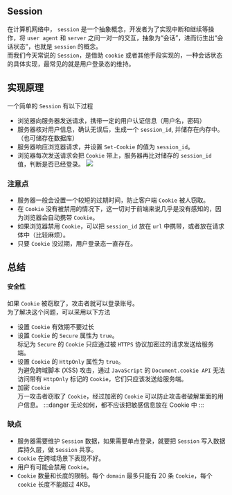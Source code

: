 ## Session

在计算机网络中， `session` 是一个抽象概念，开发者为了实现中断和继续等操作，将 `user agent` 和 `server` 之间一对一的交互，抽象为“会话”，进而衍生出“会话状态”，也就是 `session` 的概念。  
而我们今天常说的 `Session`，是借助 `cookie` 或者其他手段实现的，一种会话状态的具体实现，最常见的就是用户登录态的维持。

## 实现原理

一个简单的 `Session` 有以下过程

- 浏览器向服务器发送请求，携带一定的用户认证信息（用户名，密码）
- 服务器核对用户信息，确认无误后，生成一个 `session_id`, 并储存在内存中。（也可储存在数据库）
- 服务器响应浏览器请求，并设置 `Set-Cookie` 的值为 `session_id`。
- 浏览器每次发送请求会把 `Cookie` 带上，服务器再比对储存的 `session_id` 值，判断是否已经登录。
  ![](/img/security/session.jpg)

### 注意点

- 服务器一般会设置一个较短的过期时间，防止客户端 `Cookie` 被人窃取。
- 在 `Cookie` 没有被禁用的情况下，这一切对于前端来说几乎是没有感知的，因为浏览器会自动携带 `Cookie`。
- 如果浏览器禁用 `Cookie`，可以把 `session_id` 放在 `url` 中携带，或者放在请求体中（比较麻烦）。
- 只要 `Cookie` 没过期，用户登录态一直存在。

## 总结

#### 安全性

如果 `Cookie` 被窃取了，攻击者就可以登录账号。  
为了解决这个问题，可以采用以下方法

- 设置 `Cookie` 有效期不要过长
- 设置 `Cookie` 的 `Secure` 属性为 `true`。  
  标记为 `Secure` 的 `Cookie` 只应通过被 `HTTPS` 协议加密过的请求发送给服务端。
- 设置 `Cookie` 的 `HttpOnly` 属性为 `true`。  
  为避免跨域脚本 (XSS) 攻击，通过 `JavaScript` 的 `Document.cookie API` 无法访问带有 `HttpOnly` 标记的 `Cookie`，它们只应该发送给服务端。
- 加密 `Cookie`  
  万一攻击者窃取了 `Cookie`，经过加密的 `Cookie` 可以防止攻击者破解里面的用户信息。
  :::danger
  无论如何，都不应该把敏感信息放在 Cookie 中
  :::

### 缺点

- 服务器需要维护 `Session` 数据，如果需要单点登录，就要把 `Session` 写入数据库持久层，做 `Session` 共享。
- `Cookie` 在跨域场景下表现不好。
- 用户有可能会禁用 `Cookie`。
- `Cookie` 数量和长度的限制。每个 `domain` 最多只能有 20 条 `Cookie`，每个 `cookie` 长度不能超过 4KB。
